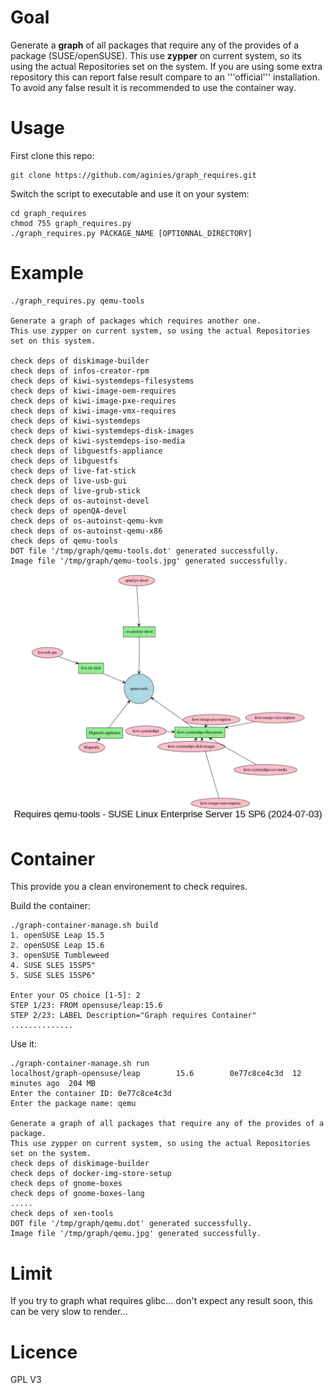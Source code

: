 # Goal

Generate a **graph** of all packages that require any of the provides of a package (SUSE/openSUSE).
This use **zypper** on current system, so its using the actual Repositories set on the system.
If you are using some extra repository this can report false result compare to an '''official''' installation.
To avoid any false result it is recommended to use the container way.

# Usage

First clone this repo:
```shell
git clone https://github.com/aginies/graph_requires.git
```

Switch the script to executable and use it on your system:
```shell
cd graph_requires
chmod 755 graph_requires.py
./graph_requires.py PACKAGE_NAME [OPTIONNAL_DIRECTORY]
```

# Example

```shell
./graph_requires.py qemu-tools

Generate a graph of packages which requires another one.
This use zypper on current system, so using the actual Repositories set on this system.

check deps of diskimage-builder
check deps of infos-creator-rpm
check deps of kiwi-systemdeps-filesystems
check deps of kiwi-image-oem-requires
check deps of kiwi-image-pxe-requires
check deps of kiwi-image-vmx-requires
check deps of kiwi-systemdeps
check deps of kiwi-systemdeps-disk-images
check deps of kiwi-systemdeps-iso-media
check deps of libguestfs-appliance
check deps of libguestfs
check deps of live-fat-stick
check deps of live-usb-gui
check deps of live-grub-stick
check deps of os-autoinst-devel
check deps of openQA-devel
check deps of os-autoinst-qemu-kvm
check deps of os-autoinst-qemu-x86
check deps of qemu-tools
DOT file '/tmp/graph/qemu-tools.dot' generated successfully.
Image file '/tmp/graph/qemu-tools.jpg' generated successfully.
```

![image](https://github.com/aginies/graph_requires/blob/343637c8f144036901b734c2c323a2945dd674c5/examples/qemu-tools.jpg)

# Container

This provide you a clean environement to check requires.

Build the container:
```shell
./graph-container-manage.sh build
1. openSUSE Leap 15.5
2. openSUSE Leap 15.6
3. openSUSE Tumbleweed
4. SUSE SLES 15SP5"
5. SUSE SLES 15SP6"

Enter your OS choice [1-5]: 2
STEP 1/23: FROM opensuse/leap:15.6
STEP 2/23: LABEL Description="Graph requires Container"
..............
```

Use it:
```shell
./graph-container-manage.sh run
localhost/graph-opensuse/leap        15.6        0e77c8ce4c3d  12 minutes ago  204 MB
Enter the container ID: 0e77c8ce4c3d
Enter the package name: qemu

Generate a graph of all packages that require any of the provides of a package.
This use zypper on current system, so using the actual Repositories set on the system.
check deps of diskimage-builder
check deps of docker-img-store-setup
check deps of gnome-boxes
check deps of gnome-boxes-lang
.....
check deps of xen-tools
DOT file '/tmp/graph/qemu.dot' generated successfully.
Image file '/tmp/graph/qemu.jpg' generated successfully.
```

# Limit

If you try to graph what requires glibc... don't expect any result soon, this can be very slow to render...

# Licence

GPL V3
